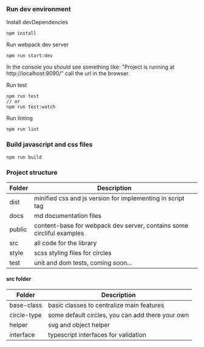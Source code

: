 ### Run dev environment ###

Install devDependencies
~~~~
npm install
~~~~

Run webpack dev server
~~~~
npm run start:dev
~~~~

In the console you should see something like: "Project is running at http://localhost:9090/" call the url in the browser.

Run test
~~~~
npm run test
// or
npm run test:watch
~~~~

Run linting
~~~~
npm run lint
~~~~

### Build javascript and css files ### 

~~~~
npm run build
~~~~

### Project structure ###

| Folder        | Description | 
| ------------- |-------------| 
| dist          | minified css and js version for implementing in script tag | 
| docs          | md documentation files      |  
| public        | content-base for webpack dev server, contains some circliful examples      |    
| src           | all code for the library      |    
| style        | scss styling files for circles      |    
| test        | unit and dom tests, coming soon...      |    

#### src folder ####

| Folder        | Description | 
| ------------- |-------------| 
| base-class  | basic classes to centralize main features | 
| circle-type   | some default circles, you can add there your own      |  
| helper       | svg and object helper       |  
| interface    | typescript interfaces for validation      |  
